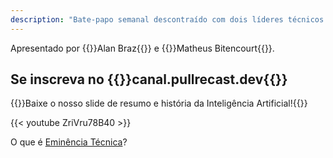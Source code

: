 ```yaml
---
description: "Bate-papo semanal descontraído com dois líderes técnicos apaixonados por tecnologia, colaboração e inovação (e um pouco de enrolação), que se inspiraram no modelo das contribuições feitas atrás de um \"pull request\" em projetos open-source , para contribuir com a comunidade técnica convidando expoentes em diversas áreas para compartilhar suas experiências pessoais bem (e muitas vezes nem tanto) sucedidas, com objetivo de ajudar os profissionais das mais diversas carreiras de tecnologia a alavancarem sua eminência técnica"
---
```


<p class="text-md text-neutral-500 dark:text-neutral-400">Apresentado por {{<link href="http://alanbraz.com.br">}}Alan Braz{{</link>}} e {{<link href="https://www.instagram.com/matbiit/">}}Matheus Bitencourt{{</link>}}.</p>

## Se inscreva no {{<link href="https://canal.pullrecast.dev">}}canal.pullrecast.dev{{</link>}}

{{<link href="/images/resumo-ia.png">}}Baixe o nosso slide de resumo e história da Inteligência Artificial!{{</link>}}

<!-- ## Inscreva-se na nossa sessão especial sobre carreira em tecnologia na nova era da IA generativa {{<link href="https://www.meetup.com/bluetalks/events/294587587">}}pelo Meetup{{</link>}} -->

{{< youtube ZriVru78B40 >}}

O que é [Eminência Técnica](eminencia-tecnica)?

<!-- ### Temporada 2023

{{<link href="https://youtu.be/L44aPJ-jtCs">}}Lançamento{{</link>}} {{<link href="https://youtu.be/rSJ5Hvq-Pt0">}}#6 Red Hat{{</link>}} {{<link href="https://youtu.be/xiXUxe2R5fs">}}#7 Tech Recruiter{{</link>}} {{<link href="https://youtu.be/a374wK5_6v4">}}#8 Arquiteto MongoDB{{</link>}}

{{<link href="https://youtu.be/lD4jngLc_4k">}}#9 Java Champion{{</link>}} {{<link href="https://youtu.be/lD4jngLc_4k">}}#10 Java Champion{{</link>}} -->

<!-- #### Temporada piloto

[#1 OpenSource](/ep001) [#2 NoCode](/ep002) [#3 Agile](/ep003) [#4 Comunidades](/ep004) [#5 Quantumania](/ep005) {{<link href="https://youtu.be/SOWcoOxyUxc">}}Retrospecitiva{{</link>}} -->
